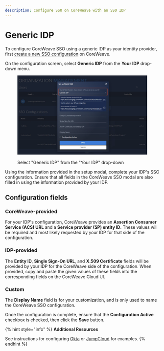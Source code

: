 ```yaml
---
description: Configure SSO on CoreWeave with an SSO IDP
---
```


# Generic IDP

To configure CoreWeave SSO using a generic IDP as your identity provider, first [create a new SSO configuration](./#create-a-new-sso-configuration) on CoreWeave.

On the configuration screen, select **Generic IDP** from the **Your IDP** drop-down menu.

<figure><img src="../../../.gitbook/assets/image (30) (2).png" alt="Screenshot of the IDP selector menu"><figcaption><p>Select "Generic IDP" from the "Your IDP" drop-down</p></figcaption></figure>

Using the information provided in the setup modal, complete your IDP's SSO configuration. Ensure that all fields in the CoreWeave SSO modal are also filled in using the information provided by your IDP.

## Configuration fields

### CoreWeave-provided

For your IDP's configuration, CoreWeave provides an **Assertion Consumer Service (ACS) URL** and a **Service provider (SP) entity ID**. These values will be required and most likely requested by your IDP for that side of the configuration.

### IDP-provided

The **Entity ID**, **Single Sign-On URL**, and **X.509 Certificate** fields will be provided by your IDP for the CoreWeave side of the configuration. When provided, copy and paste the given values of these fields into the corresponding fields on the CoreWeave Cloud UI.

### Custom

The **Display Name** field is for your customization, and is only used to name the CoreWeave SSO configuration.

Once the configuration is complete, ensure that the **Configuration Active** checkbox is checked, then click the **Save** button.

{% hint style="info" %}
**Additional Resources**

See instructions for configuring [Okta](okta.md) or [JumpCloud](jumpcloud.md) for examples.
{% endhint %}

